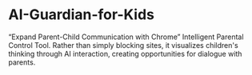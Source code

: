 # AI-Guardian-for-Kids
“Expand Parent-Child Communication with Chrome” Intelligent Parental Control Tool.  Rather than simply blocking sites, it visualizes children's thinking through AI interaction, creating opportunities for dialogue with parents.
